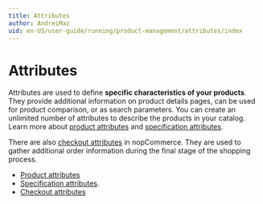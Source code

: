 ```yaml
---
title: Attributes
author: AndreiMaz
uid: en-US/user-guide/running/product-management/attributes/index
---
```

# Attributes

Attributes are used to define **specific characteristics of your products**. They provide additional information on product details pages, can be used for product comparison, or as search parameters. You can create an unlimited number of attributes to describe the products in your catalog. Learn more about [product attributes](xref:user-guide/running/product-management/attributes/product-attributes) and [specification attributes](xref:en-US/user-guide/running/product-management/attributes/specification-attributes).

There are also [checkout attributes](xref:en-US/user-guide/running/product-management/attributes/checkout-attributes) in nopCommerce. They are used to gather additional order information during the final stage of the shopping process.

- [Product attributes](xref:en-US/user-guide/running/product-management/attributes/product-attributes)
- [Specification attributes](xref:en-US/user-guide/running/product-management/attributes/specification-attributes).
- [Checkout attributes](xref:en-US/user-guide/running/product-management/attributes/checkout-attributes)
